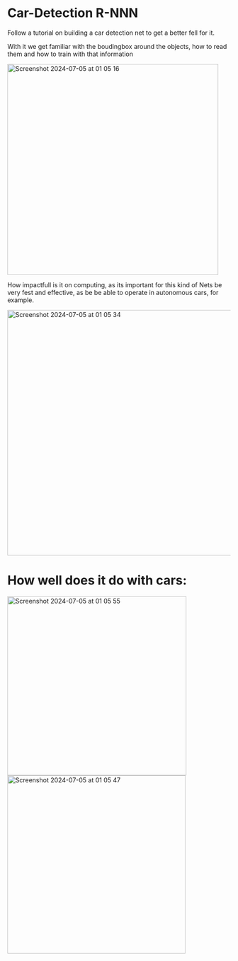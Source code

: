 # Car-Detection R-NNN

Follow a tutorial on building a car detection net to get a better fell for it.

With it we get familiar with the boudingbox around the objects, how to read them and how to train with that information

<img width="476" alt="Screenshot 2024-07-05 at 01 05 16" src="https://github.com/vtortega/Car-Detection/assets/112141870/113f18bd-4d85-432b-8db4-2fe1ab53f9fe">

How impactfull is it on computing, as its important for this kind of Nets be very fest and effective, as be be able to operate in autonomous cars, for example.

<img width="554" alt="Screenshot 2024-07-05 at 01 05 34" src="https://github.com/vtortega/Car-Detection/assets/112141870/8d378197-e7b4-4fac-9b9a-fe6411a0fb52">

# How well does it do with cars: 

<img width="404" alt="Screenshot 2024-07-05 at 01 05 55" src="https://github.com/vtortega/Car-Detection/assets/112141870/abd0cd5c-9d6f-4c9c-b89d-558d980d0228">



<img width="402" alt="Screenshot 2024-07-05 at 01 05 47" src="https://github.com/vtortega/Car-Detection/assets/112141870/7b0c00a2-6ebf-423d-8720-937725808d70">


